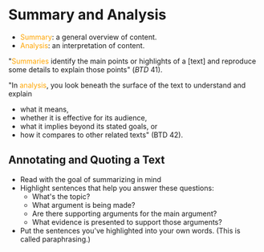 # Summary and Analysis

* <span style="color: orange;">Summary</span>: a general overview of content.
* <span style="color: orange;">Analysis</span>: an interpretation of content.



"<span style="color: orange;">Summaries</span> identify the main points or highlights of a [text] and reproduce some details to explain those points" (*BTD* 41).



"In <span style="color: orange;">analysis</span>, you look beneath the surface of the text to understand and explain

* what it means,
* whether it is effective for its audience,
* what it implies beyond its stated goals, or
* how it compares to other related texts" (BTD 42).



## Annotating and Quoting a Text

* Read with the goal of summarizing in mind  <!-- .element: class="fragment" data-fragment-index="0" -->
* Highlight sentences that help you answer these questions:  <!-- .element: class="fragment" data-fragment-index="1" -->
	* What's the topic?  <!-- .element: class="fragment" data-fragment-index="2" -->
	* What argument is being made?  <!-- .element: class="fragment" data-fragment-index="3" -->
	* Are there supporting arguments for the main argument?  <!-- .element: class="fragment" data-fragment-index="4" -->
	* What evidence is presented to support those arguments?  <!-- .element: class="fragment" data-fragment-index="5" -->
* Put the sentences you've highlighted into your own words. (This is called paraphrasing.)